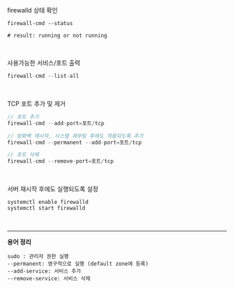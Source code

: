 firewalld 상태 확인

~~~
firewall-cmd --status

# result: running or not running
~~~
 
<br>

사용가능한 서비스/포트 출력

~~~ java
firewall-cmd --list-all
~~~

<br>

TCP 포트 추가 및 제거

~~~ java
// 포트 추가
firewall-cmd --add-port=포트/tcp

// 방화벽 재시작, 시스템 재부팅 후에도 적용되도록 추가
firewall-cmd --permanent --add-port=포트/tcp

// 포트 삭제
firewall-cmd --remove-port=포트/tcp
~~~

<br>

서버 재시작 후에도 실행되도록 설정

~~~
systemctl enable firewalld
systemctl start firewalld
~~~

<br>

---

**용어 정리**

~~~
sudo : 관리자 권한 실행
--permanent: 영구적으로 실행 (default zone에 등록)
--add-service: 서비스 추가
--remove-service: 서비스 삭제
~~~